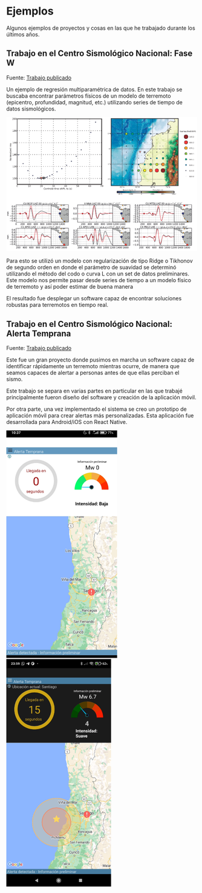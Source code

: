 # Ejemplos

Algunos ejemplos de proyectos y cosas en las que he trabajado durante los últimos años.

## Trabajo en el Centro Sismológico Nacional: Fase W

Fuente: [Trabajo publicado](https://pubs.geoscienceworld.org/ssa/srl/article-abstract/89/6/2237/548068/W-Phase-Real-Time-Implementation-and-Network?redirectedFrom=fulltext)

Un ejemplo de regresión multiparamétrica de datos. En este trabajo se buscaba encontrar parámetros físicos de un modelo de terremoto (epicentro, profundidad, magnitud, etc.) utilizando series de tiempo de datos sismológicos.

<img src="https://github.com/miguel-mf/Ejemplos/blob/main/images/FaseW.png" width="800">


Para esto se utilizó un modelo con regularización de tipo Ridge o Tikhonov de segundo orden en donde el parámetro de suavidad se determinó utilizando el método del codo o curva L con un set de datos preliminares. Este modelo nos permite pasar desde series de tiempo a un modelo físico de terremoto y así poder estimar de buena manera 

El resultado fue desplegar un software capaz de encontrar soluciones robustas para terremotos en tiempo real.

## Trabajo en el Centro Sismológico Nacional: Alerta Temprana
Fuente: [Trabajo publicado](https://pubs.geoscienceworld.org/ssa/srl/article-abstract/93/6/3337/616141)

Este fue un gran proyecto donde pusimos en marcha un software capaz de identificar rápidamente un terremoto mientras ocurre, de manera que seamos capaces de alertar a personas antes de que ellas perciban el sismo.

Este trabajo se separa en varias partes en particular en las que trabajé principalmente fueron diseño del software y creación de la aplicación móvil.



Por otra parte, una vez implementado el sistema se creo un prototipo de aplicación móvil para crear alertas más personalizadas. Esta aplicación fue desarrollada para Android/iOS con React Native.

<p float="left">
<img src="https://github.com/miguel-mf/Ejemplos/blob/main/images/Foto1.jpg" height="600"> 
<img src="https://github.com/miguel-mf/Ejemplos/blob/main/images/Foto2.jpg" height="600">
</p>
